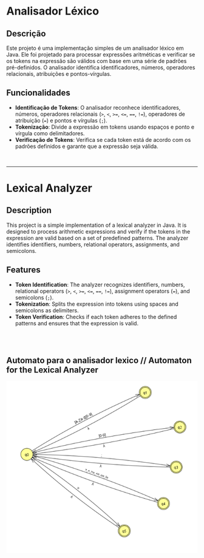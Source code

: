 # Analisador Léxico

## Descrição

Este projeto é uma implementação simples de um analisador léxico em Java. Ele foi projetado para processar expressões aritméticas e verificar se os tokens na expressão são válidos com base em uma série de padrões pré-definidos. O analisador identifica identificadores, números, operadores relacionais, atribuições e pontos-vírgulas.

## Funcionalidades

- **Identificação de Tokens**: O analisador reconhece identificadores, números, operadores relacionais (`>`, `<`, `>=`, `<=`, `==`, `!=`), operadores de atribuição (`=`) e pontos e vírgulas (`;`).
- **Tokenização**: Divide a expressão em tokens usando espaços e ponto e vírgula como delimitadores.
- **Verificação de Tokens**: Verifica se cada token está de acordo com os padrões definidos e garante que a expressão seja válida.

<br><hr>

# Lexical Analyzer

## Description

This project is a simple implementation of a lexical analyzer in Java. It is designed to process arithmetic expressions and verify if the tokens in the expression are valid based on a set of predefined patterns. The analyzer identifies identifiers, numbers, relational operators, assignments, and semicolons.

## Features

- **Token Identification**: The analyzer recognizes identifiers, numbers, relational operators (`>`, `<`, `>=`, `<=`, `==`, `!=`), assignment operators (`=`), and semicolons (`;`).
- **Tokenization**: Splits the expression into tokens using spaces and semicolons as delimiters.
- **Token Verification**: Checks if each token adheres to the defined patterns and ensures that the expression is valid.

<br><br>
## Automato para o analisador lexico // Automaton for the Lexical Analyzer

![Automato do Analisador Léxico](src/main/java/br/com/fesa/analisadorlexico/images/AFD_Lexico.png)



